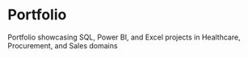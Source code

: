 # Portfolio
Portfolio showcasing SQL, Power BI, and Excel projects in Healthcare, Procurement, and Sales domains
